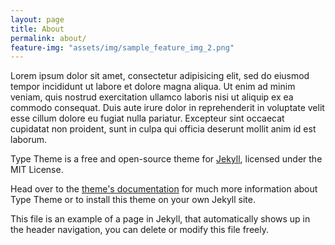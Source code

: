 ```yaml
---
layout: page
title: About
permalink: about/
feature-img: "assets/img/sample_feature_img_2.png"
---
```



Lorem ipsum dolor sit amet, consectetur adipisicing elit, sed do eiusmod tempor incididunt ut labore et dolore magna aliqua. Ut enim ad minim veniam, quis nostrud exercitation ullamco laboris nisi ut aliquip ex ea commodo consequat. Duis aute irure dolor in reprehenderit in voluptate velit esse cillum dolore eu fugiat nulla pariatur. Excepteur sint occaecat cupidatat non proident, sunt in culpa qui officia deserunt mollit anim id est laborum.

Type Theme is a free and open-source theme for [Jekyll](http://jekyllrb.com/), licensed under the MIT License.

Head over to the [theme's documentation](https://rohanchandra.github.io/project/type/) for much more information about Type Theme or to install this theme on your own Jekyll site.

This file is an example of a page in Jekyll, that automatically shows up in the header navigation, you can delete or modify this file freely.
